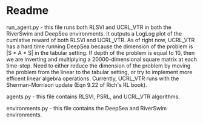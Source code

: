 # Readme

run_agent.py - this file runs both RLSVI and UCRL_VTR in both the RiverSwim and DeepSea environments. 
It outputs a LogLog plot of the cumlative reward of both RLSVI and UCRL_VTR. As of right now, UCRL_VTR has a hard
time running DeepSea because the dimension of the problem is |S * A * S| in the tabular setting. If depth of the problem 
is equal to 10, then we are inverting and multiplying a 20000-dimensional square matrix at each time-step. Need to either
reduce the dimension of the problem by moving the problem from the linear to the tabular setting, or try to implement more 
efficent linear algebra operations. Currently, UCRL_VTR runs with the Sherman-Morrison update (Eqn 9.22 of Rich's RL book).

agents.py - this file contains RLSVI, PSRL, and UCRL_VTR algorithms.

environments.py - this file contains the DeepSea and RiverSwim environments.


